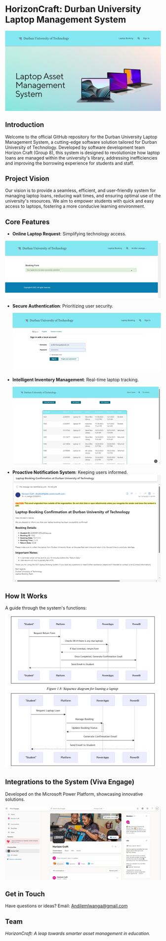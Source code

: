 # HorizonCraft: Durban University Laptop Management System

![HorizonCraft Logo](https://github.com/Kayanja2023/Asset-Management/raw/main/Screenshots/Landing%20Page.png)


## Introduction
Welcome to the official GitHub repository for the Durban University Laptop Management System, a cutting-edge software solution tailored for Durban University of Technology. Developed by software development team Horizon Craft (Group 8), this system is designed to revolutionize how laptop loans are managed within the university's library, addressing inefficiencies and improving the borrowing experience for students and staff.

## Project Vision
Our vision is to provide a seamless, efficient, and user-friendly system for managing laptop loans, reducing wait times, and ensuring optimal use of the university's resources. We aim to empower students with quick and easy access to laptops, fostering a more conducive learning environment.

## Core Features
- **Online Laptop Request**: Simplifying technology access.
  
 ![HorizonCraft Logo](https://github.com/Kayanja2023/Asset-Management/raw/main/Screenshots/User%20Portal%20Successful%20Booking.png)

- **Secure Authentication**: Prioritizing user security.
  
  ![HorizonCraft Logo](https://github.com/Kayanja2023/Asset-Management/raw/main/Screenshots/Login%20Module.png)


- **Intelligent Inventory Management**: Real-time laptop tracking.
  
  ![HorizonCraft Logo](https://github.com/Kayanja2023/Asset-Management/raw/main/Screenshots/Admin%20Portal%20Dashboard.png)


- **Proactive Notification System**: Keeping users informed.
  ![HorizonCraft Logo](https://github.com/Kayanja2023/Asset-Management/raw/main/Screenshots/Email%20Verfication.png)

## How It Works
A guide through the system's functions:

  ![HorizonCraft Logo](https://github.com/Kayanja2023/Asset-Management/raw/main/Screenshots/Sequence%20Diagram.png)


## Integrations to the System (Viva Engage)
Developed on the Microsoft Power Platform, showcasing innovative solutions.

  ![HorizonCraft Logo](https://github.com/Kayanja2023/Asset-Management/raw/main/Screenshots/Viva%20Engae%20Integration.png)



## Get in Touch
Have questions or ideas? 
Email: Andilemlwanga@gmail.com

## Team
*HorizonCraft: A leap towards smarter asset management in education.*

